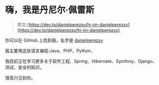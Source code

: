 # 嗨，我是丹尼尔·佩雷斯

> 原文:[https://dev.to/danielperezsv/hi-im-danielperezsv](https://dev.to/danielperezsv/hi-im-danielperezsv)

你可以在 GitHub 上找到我，名字是 [danielperezsv](https://github.com/danielperezsv)

我主要用这些语言编程:Java、PHP、Python..

我目前正在学习更多关于软件工程、Spring、Hibernate、Symfony、Django、测试、安全的知识。

很高兴见到你。